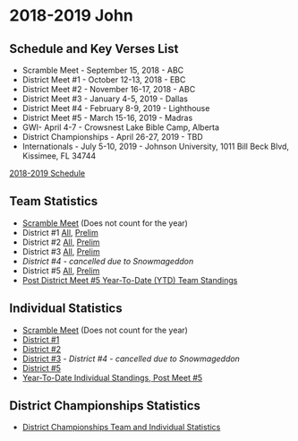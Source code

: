 # 2018-2019 John

## Schedule and Key Verses List

- Scramble Meet - September 15, 2018 - ABC
- District Meet #1 - October 12-13, 2018 - EBC
- District Meet #2 - November 16-17, 2018 - ABC
- District Meet #3 - January 4-5, 2019 - Dallas
- District Meet #4 - February 8-9, 2019 - Lighthouse
- District Meet #5 - March 15-16, 2019 - Madras
- GWI- April 4-7 - Crowsnest Lake Bible Camp, Alberta
- District Championships - April 26-27, 2019 - TBD
- Internationals - July 5-10, 2019 - Johnson University, 1011 Bill Beck Blvd, Kissimee, FL 34744

[2018-2019 Schedule](/downloads/past_seasons/2018-2019/2018-2019-pnw-schedule-ver-2.0.pdf)

## Team Statistics

- [Scramble Meet](/downloads/past_seasons/2018-2019/2018_scramble_meet_team.pdf) (Does not count for the year)
- District #1
  [All](/downloads/past_seasons/2018-2019/meet_1_team.pdf),
  [Prelim](/downloads/past_seasons/2018-2019/meet_1_team_prelim.pdf)
- District #2
  [All](/downloads/past_seasons/2018-2019/18_meet2_team.pdf),
  [Prelim](/downloads/past_seasons/2018-2019/18_meet2_team_prelim.pdf)
- District #3
  [All](/downloads/past_seasons/2018-2019/1819meet3teamfinal.pdf),
  [Prelim](/downloads/past_seasons/2018-2019/1819meet3teamprelim.pdf)
- *District #4 - cancelled due to Snowmageddon*
- District #5
  [All](/downloads/past_seasons/2018-2019/meet_5_team_final.pdf),
  [Prelim](/downloads/past_seasons/2018-2019/meet_5_team_prelim.pdf)
- [Post District Meet #5 Year-To-Date (YTD) Team Standings](/downloads/past_seasons/2018-2019/post_meet_5_team_ytd.pdf)

## Individual Statistics

- [Scramble Meet](/downloads/past_seasons/2018-2019/2018_scramble_meet_ind.pdf) (Does not count for the year)
- [District #1](/downloads/past_seasons/2018-2019/meet_1_ind.pdf)
- [District #2](/downloads/past_seasons/2018-2019/18_meet2_ind.pdf)
- [District #3](/downloads/past_seasons/2018-2019/1819meet3ind.pdf)
​- *District #4 - cancelled due to Snowmageddon*
- [District #5](/downloads/past_seasons/2018-2019/meet_5_ind.pdf)
- [Year-To-Date Individual Standings, Post Meet #5](/downloads/past_seasons/2018-2019/post_meet_5_ind_ytd.pdf)

## District Championships Statistics

- [District Championships Team and Individual Statistics](/downloads/past_seasons/2018-2019/district_championships.xlsx)
